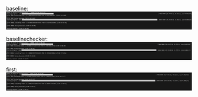 baseline:
![alt text](image.png)

baselinechecker:
![alt text](image-2.png)

first:
![alt text](image-1.png)

